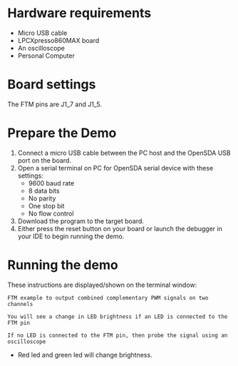Hardware requirements
=====================
- Micro USB cable
- LPCXpresso860MAX board
- An oscilloscope
- Personal Computer

Board settings
==============
The FTM pins are J1_7 and J1_5.

Prepare the Demo
================
1. Connect a micro USB cable between the PC host and the OpenSDA USB port on the board.
2. Open a serial terminal on PC for OpenSDA serial device with these settings:
   - 9600 baud rate
   - 8 data bits
   - No parity
   - One stop bit
   - No flow control
3. Download the program to the target board.
4. Either press the reset button on your board or launch the debugger in your IDE to begin running the demo.

Running the demo
================
These instructions are displayed/shown on the terminal window:
~~~~~~~~~~~~~~~~~~~~~~~~~~~~~~~~
FTM example to output combined complementary PWM signals on two channels

You will see a change in LED brightness if an LED is connected to the FTM pin

If no LED is connected to the FTM pin, then probe the signal using an oscilloscope
~~~~~~~~~~~~~~~~~~~~~~~~~~~~~~~~
- Red led and green led will change brightness.
